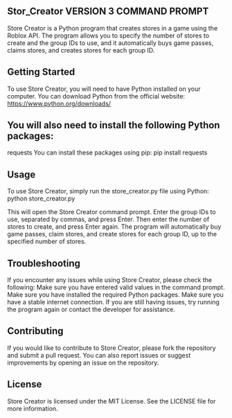 ## Stor_Creator VERSION 3 COMMAND PROMPT 

Store Creator is a Python program that creates stores in a game using the Roblox API. The program allows you to specify the number of stores to create and the group IDs to use, and it automatically buys game passes, claims stores, and creates stores for each group ID.

## Getting Started

To use Store Creator, you will need to have Python installed on your computer. You can download Python from the official website: https://www.python.org/downloads/

## You will also need to install the following Python packages:
requests
You can install these packages using pip:
pip install requests

## Usage

To use Store Creator, simply run the store_creator.py file using Python:
python store_creator.py

This will open the Store Creator command prompt. Enter the group IDs to use, separated by commas, and press Enter. Then enter the number of stores to create, and press Enter again. The program will automatically buy game passes, claim stores, and create stores for each group ID, up to the specified number of stores.

## Troubleshooting

If you encounter any issues while using Store Creator, please check the following:
Make sure you have entered valid values in the command prompt.
Make sure you have installed the required Python packages.
Make sure you have a stable internet connection.
If you are still having issues, try running the program again or contact the developer for assistance.

## Contributing

If you would like to contribute to Store Creator, please fork the repository and submit a pull request. You can also report issues or suggest improvements by opening an issue on the repository.

## License

Store Creator is licensed under the MIT License. See the LICENSE file for more information.
